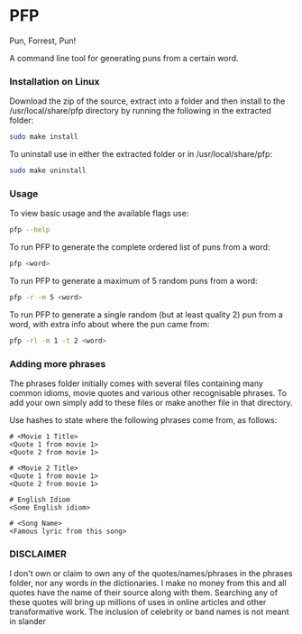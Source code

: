 # PFP
Pun, Forrest, Pun!

A command line tool for generating puns from a certain word.

### Installation on Linux

Download the zip of the source, extract into a folder and then install to the /usr/local/share/pfp directory by running the following in the extracted folder:
```bash
sudo make install
```

To uninstall use in either the extracted folder or in /usr/local/share/pfp:
```bash
sudo make uninstall
```

### Usage

To view basic usage and the available flags use:
```bash
pfp --help
```

To run PFP to generate the complete ordered list of puns from a word:
```bash
pfp <word>
```

To run PFP to generate a maximum of 5 random puns from a word:
```bash
pfp -r -m 5 <word>
```

To run PFP to generate a single random (but at least quality 2) pun from a word, with extra info about where the pun came from:
```bash
pfp -rl -m 1 -t 2 <word>
```

### Adding more phrases

The phrases folder initially comes with several files containing many common idioms, movie quotes and various other recognisable phrases. To add your own simply add to these files or make another file in that directory.

Use hashes to state where the following phrases come from, as follows:

```
# <Movie 1 Title>
<Quote 1 from movie 1>
<Quote 2 from movie 1>

# <Movie 2 Title>
<Quote 1 from movie 1>
<Quote 2 from movie 1>

# English Idiom
<Some English idiom>

# <Song Name>
<Famous lyric from this song>
```

### DISCLAIMER

I don't own or claim to own any of the quotes/names/phrases in the phrases folder, nor any words in the dictionaries. I make no money from this and all quotes have the name of their source along with them. Searching any of these quotes will bring up millions of uses in online articles and other transformative work. The inclusion of celebrity or band names is not meant in slander
